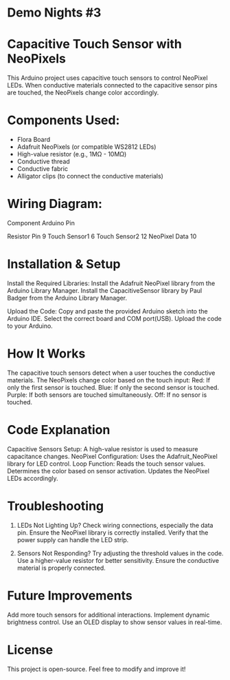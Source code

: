 # Demo Nights #3
# Capacitive Touch Sensor with NeoPixels

This Arduino project uses capacitive touch sensors to control NeoPixel LEDs. When conductive materials connected to the capacitive sensor pins are touched, the NeoPixels change color accordingly.

# Components Used: 

- Flora Board
- Adafruit NeoPixels (or compatible WS2812 LEDs)
- High-value resistor (e.g., 1MΩ - 10MΩ)
- Conductive thread
- Conductive fabric
- Alligator clips (to connect the conductive materials)

# Wiring Diagram:

  Component          Arduino Pin
  
  Resistor Pin         9
  Touch Sensor1        6
  Touch Sensor2       12
  NeoPixel Data       10

# Installation & Setup

  Install the Required Libraries:
    Install the Adafruit NeoPixel library from the Arduino Library Manager.
    Install the CapacitiveSensor library by Paul Badger from the Arduino Library Manager.

  Upload the Code:
    Copy and paste the provided Arduino sketch into the Arduino IDE.
    Select the correct board and COM port(USB).
    Upload the code to your Arduino.

# How It Works
  
  The capacitive touch sensors detect when a user touches the conductive materials.
  The NeoPixels change color based on the touch input:
  Red: If only the first sensor is touched.
  Blue: If only the second sensor is touched.
  Purple: If both sensors are touched simultaneously.
  Off: If no sensor is touched.

# Code Explanation

  Capacitive Sensors Setup: A high-value resistor is used to measure capacitance changes.
  NeoPixel Configuration: Uses the Adafruit_NeoPixel library for LED control.
  Loop Function: 
    Reads the touch sensor values.
    Determines the color based on sensor activation.
    Updates the NeoPixel LEDs accordingly.

# Troubleshooting

1) LEDs Not Lighting Up?
  Check wiring connections, especially the data pin.
  Ensure the NeoPixel library is correctly installed.
  Verify that the power supply can handle the LED strip.

2) Sensors Not Responding?
  Try adjusting the threshold values in the code.
  Use a higher-value resistor for better sensitivity.
  Ensure the conductive material is properly connected.

# Future Improvements

  Add more touch sensors for additional interactions.
  Implement dynamic brightness control.
  Use an OLED display to show sensor values in real-time.

# License
This project is open-source. Feel free to modify and improve it!
